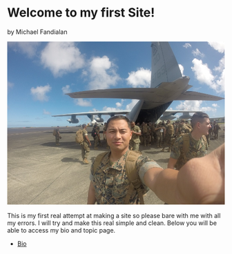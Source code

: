 # Welcome to my first Site!
by Michael Fandialan

![Alt Text](Me1.JPG)

This is my first real attempt at making a site so please bare with me with all my errors. I will try and make this real simple and clean. Below you will be able to access my bio and topic page.

+ [Bio](mfandialan.github.io/bio)
